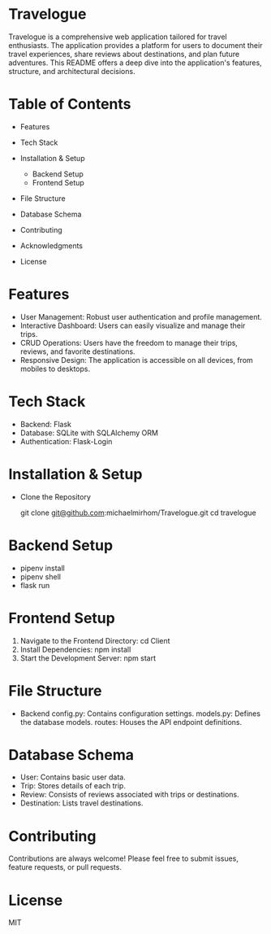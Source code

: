# Travelogue

Travelogue is a comprehensive web application tailored for travel enthusiasts. The application provides a platform for users to document their travel experiences, share reviews about destinations, and plan future adventures. This README offers a deep dive into the application's features, structure, and architectural decisions.

# Table of Contents

* Features
* Tech Stack
* Installation & Setup

  * Backend Setup
  * Frontend Setup
  
* File Structure
* Database Schema
* Contributing
* Acknowledgments
* License

# Features

* User Management: Robust user authentication and profile management.
* Interactive Dashboard: Users can easily visualize and manage their trips.
* CRUD Operations: Users have the freedom to manage their trips, reviews, and favorite destinations.
* Responsive Design: The application is accessible on all devices, from mobiles to desktops.

# Tech Stack

* Backend: Flask
* Database: SQLite with SQLAlchemy ORM
* Authentication: Flask-Login

# Installation & Setup

* Clone the Repository

  git clone <git@github.com>:michaelmirhom/Travelogue.git
  cd travelogue

# Backend Setup

* pipenv install
* pipenv shell
* flask run

# Frontend Setup 
 1. Navigate to the Frontend Directory:
  cd Client
 2.  Install Dependencies:
   npm install
 3.   Start the Development Server:
   npm start



# File Structure

* Backend
  config.py: Contains configuration settings.
  models.py: Defines the database models.
  routes: Houses the API endpoint definitions.

# Database Schema

* User: Contains basic user data.
* Trip: Stores details of each trip.
* Review: Consists of reviews associated with trips or destinations.
* Destination: Lists travel destinations.

# Contributing

Contributions are always welcome! Please feel free to submit issues, feature requests, or pull requests.

# License

 MIT
